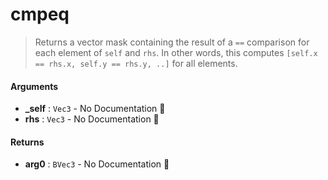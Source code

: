 # cmpeq

>  Returns a vector mask containing the result of a `==` comparison for each element of
>  `self` and `rhs`.
>  In other words, this computes `[self.x == rhs.x, self.y == rhs.y, ..]` for all
>  elements.

#### Arguments

- **\_self** : `Vec3` \- No Documentation 🚧
- **rhs** : `Vec3` \- No Documentation 🚧

#### Returns

- **arg0** : `BVec3` \- No Documentation 🚧